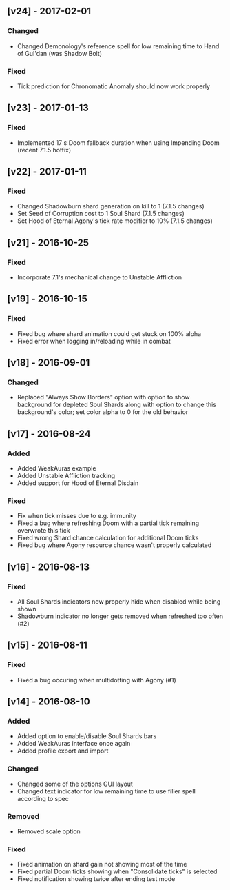 ## [v24] - 2017-02-01
### Changed
- Changed Demonology's reference spell for low remaining time to Hand of Gul'dan (was Shadow Bolt)

### Fixed
- Tick prediction for Chronomatic Anomaly should now work properly

## [v23] - 2017-01-13
### Fixed
- Implemented 17 s Doom fallback duration when using Impending Doom (recent 7.1.5 hotfix)

## [v22] - 2017-01-11
### Fixed
- Changed Shadowburn shard generation on kill to 1 (7.1.5 changes)
- Set Seed of Corruption cost to 1 Soul Shard (7.1.5 changes)
- Set Hood of Eternal Agony's tick rate modifier to 10% (7.1.5 changes)

## [v21] - 2016-10-25
### Fixed
- Incorporate 7.1's mechanical change to Unstable Affliction

## [v19] - 2016-10-15
### Fixed
- Fixed bug where shard animation could get stuck on 100% alpha
- Fixed error when logging in/reloading while in combat

## [v18] - 2016-09-01
### Changed
- Replaced "Always Show Borders" option with option to show background for depleted Soul Shards along with option to change this background's color; set color alpha to 0 for the old behavior

## [v17] - 2016-08-24
### Added
- Added WeakAuras example
- Added Unstable Affliction tracking
- Added support for Hood of Eternal Disdain

### Fixed
- Fix when tick misses due to e.g. immunity
- Fixed a bug where refreshing Doom with a partial tick remaining overwrote this tick
- Fixed wrong Shard chance calculation for additional Doom ticks
- Fixed bug where Agony resource chance wasn't properly calculated

## [v16] - 2016-08-13
### Fixed
- All Soul Shards indicators now properly hide when disabled while being shown
- Shadowburn indicator no longer gets removed when refreshed too often (#2)

## [v15] - 2016-08-11
### Fixed
- Fixed a bug occuring when multidotting with Agony (#1)

## [v14] - 2016-08-10
### Added
- Added option to enable/disable Soul Shards bars
- Added WeakAuras interface once again
- Added profile export and import

### Changed
- Changed some of the options GUI layout
- Changed text indicator for low remaining time to use filler spell according to spec

### Removed
- Removed scale option

### Fixed
- Fixed animation on shard gain not showing most of the time
- Fixed partial Doom ticks showing when "Consolidate ticks" is selected
- Fixed notification showing twice after ending test mode
